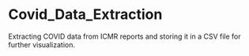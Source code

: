 # Covid_Data_Extraction
Extracting COVID data from ICMR reports and storing it in a CSV file for further visualization.
